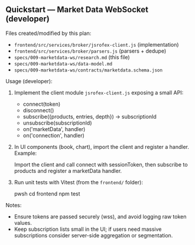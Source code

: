 ## Quickstart — Market Data WebSocket (developer)

Files created/modified by this plan:

- `frontend/src/services/broker/jsrofex-client.js` (implementation)
- `frontend/src/services/broker/parsers.js` (parsers + dedupe)
- `specs/009-marketdata-ws/research.md` (this file)
- `specs/009-marketdata-ws/data-model.md`
- `specs/009-marketdata-ws/contracts/marketdata.schema.json`

Usage (developer):

1. Implement the client module `jsrofex-client.js` exposing a small API:
   - connect(token)
   - disconnect()
   - subscribe({products, entries, depth}) -> subscriptionId
   - unsubscribe(subscriptionId)
   - on('marketData', handler)
   - on('connection', handler)

2. In UI components (book, chart), import the client and register a handler. Example:

   Import the client and call connect with sessionToken, then subscribe to products and register a marketData handler.

3. Run unit tests with Vitest (from the `frontend/` folder):

   pwsh
   cd frontend
   npm test

Notes:

- Ensure tokens are passed securely (wss), and avoid logging raw token values.
- Keep subscription lists small in the UI; if users need massive subscriptions consider server-side aggregation or segmentation.
